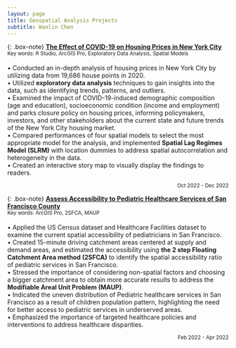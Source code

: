 ```yaml
---
layout: page
title: Geospatial Analysis Projects
subtitle: Wanlin Chen
---
```

  
{: .box-note}
**[The Effect of COVID-19 on Housing Prices in New York City](https://storymaps.arcgis.com/stories/8ae61f1122aa46c1b210ec9923f5656b)**  
<small>Key words: R Studio, ArcGIS Pro, Exploratory Data Analysis, Spatial Models</small>
<br>
<br>
• Conducted an in-depth analysis of housing prices in New York City by utilizing data from 19,686 house points in 2020.  
• Utilized **exploratory data analysis** techniques to gain insights into the data, such as identifying trends, patterns, and outliers.  
• Examined the impact of COVID-19-induced demographic composition (age and education), socioeconomic condition (income and employment) and parks closure policy on housing prices, informing policymakers, investors, and other stakeholders about the current state and future trends of the New York City housing market.  
• Compared performances of four spatial models to select the most appropriate model for the analysis, and implemented **Spatial Lag Regimes Model (SLRM)** with location dummies to address spatial autocorrelation and heterogeneity in the data.  
• Created an interactive story map to visually display the findings to readers.
<p align="right"><small>Oct 2022 - Dec 2022</small></p>


    
  
{: .box-note}
**[Assess Accessibility to Pediatric Healthcare Services of San Francisco County](https://markdowntutorial.com/)**    
<small>Key words: ArcGIS Pro, 2SFCA, MAUP</small>
<br>
<br>
• Applied the US Census dataset and Healthcare Facilities dataset to examine the current spatial accessibility of pediatricians in San Francisco.  
• Created 15-minute driving catchment areas centered at supply and demand areas, and estimated the accessibility using **the 2 step Floating Catchment Area method (2SFCA)** to identify the spatial accessibility ratio of pediatric services in San Francisco.  
• Stressed the importance of considering non-spatial factors and choosing a bigger catchment area to obtain more accurate results to address the **Modifiable Areal Unit Problem (MAUP)**.  
• Indicated the uneven distribution of Pediatric healthcare services in San Francisco as a result of children population pattern, highlighting the need for better access to pediatric services in underserved areas.  
• Emphasized the importance of targeted healthcare policies and interventions to address healthcare disparities.
<p align="right"><small>Feb 2022 - Apr 2022</small></p>
